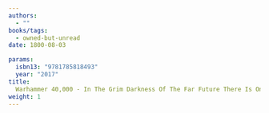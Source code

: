 ```yaml
---
authors:
  - ""
books/tags:
  - owned-but-unread
date: 1800-08-03

params:
  isbn13: "9781785818493"
  year: "2017"
title:
  Warhammer 40,000 - In The Grim Darkness Of The Far Future There Is Only War
weight: 1
---
```


<!--more-->
